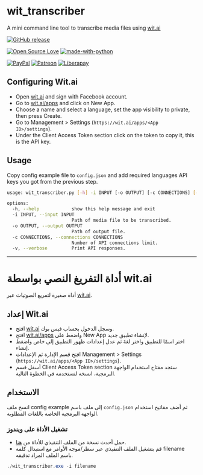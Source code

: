 # wit_transcriber

A mini command line tool to transcribe media files using [wit.ai](https://wit.ai)

[![GitHub release](https://img.shields.io/github/release/yshalsager/wit_transcriber.svg)](https://github.com/yshalsager/wit_transcriber/releases/)

[![Open Source Love](https://badges.frapsoft.com/os/v1/open-source.png?v=103)](https://github.com/ellerbrock/open-source-badges/)
[![made-with-python](https://img.shields.io/badge/Made%20with-Python-1f425f.svg)](https://www.python.org/)

[![PayPal](https://img.shields.io/badge/PayPal-Donate-00457C?style=flat&labelColor=00457C&logo=PayPal&logoColor=white&link=https://www.paypal.me/yshalsager)](https://www.paypal.me/yshalsager)
[![Patreon](https://img.shields.io/badge/Patreon-Support-F96854?style=flat&labelColor=F96854&logo=Patreon&logoColor=white&link=https://www.patreon.com/XiaomiFirmwareUpdater)](https://www.patreon.com/XiaomiFirmwareUpdater)
[![Liberapay](https://img.shields.io/badge/Liberapay-Support-F6C915?style=flat&labelColor=F6C915&logo=Liberapay&logoColor=white&link=https://liberapay.com/yshalsager)](https://liberapay.com/yshalsager)

## Configuring Wit.ai

- Open [wit.ai](https://wit.ai/) and sign with Facebook account.
- Go to [wit.ai/apps](https://wit.ai/apps) and click on New App.
- Choose a name and select a language, set the app visibility to private, then press Create.
- Go to Management > Settings (`https://wit.ai/apps/<App ID>/settings`).
- Under the Client Access Token section click on the token to copy it, this is the API key.

## Usage

Copy config example file to `config.json` and add required languages API keys you got from the previous step.

```bash
usage: wit_transcriber.py [-h] -i INPUT [-o OUTPUT] [-c CONNECTIONS] [-v]

options:
  -h, --help            show this help message and exit
  -i INPUT, --input INPUT
                        Path of media file to be transcribed.
  -o OUTPUT, --output OUTPUT
                        Path of output file.
  -c CONNECTIONS, --connections CONNECTIONS
                        Number of API connections limit.
  -v, --verbose         Print API responses.
```

---

# أداة التفريغ النصي بواسطة wit.ai

أداة صغيرة لتفريغ الصوتيات عبر [wit.ai](https://wit.ai).

## إعداد Wit.ai

- افتح [wit.ai](https://wit.ai/) وسجل الدخول بحساب فيس بوك.
- افتح [wit.ai/apps](https://wit.ai/apps) واضغط على New App لإنشاء تطبيق جديد.
- اختر اسمًا للتطبيق واختر لغةَ ثم عدل إعدادات ظهور التطبيق إلى خاص واضغط إنشاء.
- افتح قسم اﻹدارة ثم اﻹعدادات Management > Settings (`https://wit.ai/apps/<App ID>/settings`).
- أسفل قسم Client Access Token section ستجد مفتاح استخدام الواجهة البرمجية، انسخه لتستخدمه في الخطوة التالية.

## الاستخدام

انسخ ملف config example إلى ملف باسم `config.json` ثم أضف مفاتيح استخدام الواجهة البرمجية الخاصة باللغات المطلوبة.

### تشغيل اﻷداة على ويندوز

- حمل أحدث نسخة من الملف التنفيذي للأداة من [هنا](https://github.com/yshalsager/wit_transcriber/releases/latest).
- قم بتشغيل الملف التنفيذي عبر سطر/موجه اﻷوامر مع استبدال كلمة filename باسم الملف المراد تدقيقه.

```powershell
./wit_transcriber.exe -i filename
```
